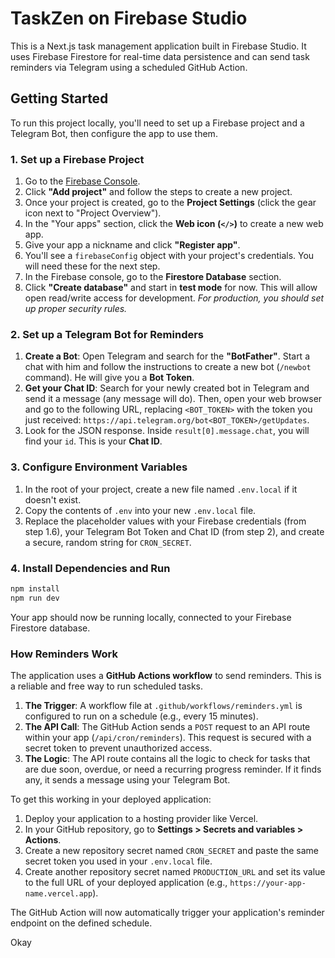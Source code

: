 # TaskZen on Firebase Studio

This is a Next.js task management application built in Firebase Studio. It uses Firebase Firestore for real-time data persistence and can send task reminders via Telegram using a scheduled GitHub Action.

## Getting Started

To run this project locally, you'll need to set up a Firebase project and a Telegram Bot, then configure the app to use them.

### 1. Set up a Firebase Project

1.  Go to the [Firebase Console](https://console.firebase.google.com/).
2.  Click **"Add project"** and follow the steps to create a new project.
3.  Once your project is created, go to the **Project Settings** (click the gear icon next to "Project Overview").
4.  In the "Your apps" section, click the **Web icon (`</>`)** to create a new web app.
5.  Give your app a nickname and click **"Register app"**.
6.  You'll see a `firebaseConfig` object with your project's credentials. You will need these for the next step.
7.  In the Firebase console, go to the **Firestore Database** section.
8.  Click **"Create database"** and start in **test mode** for now. This will allow open read/write access for development. *For production, you should set up proper security rules.*

### 2. Set up a Telegram Bot for Reminders

1.  **Create a Bot**: Open Telegram and search for the **"BotFather"**. Start a chat with him and follow the instructions to create a new bot (`/newbot` command). He will give you a **Bot Token**.
2.  **Get your Chat ID**: Search for your newly created bot in Telegram and send it a message (any message will do). Then, open your web browser and go to the following URL, replacing `<BOT_TOKEN>` with the token you just received: `https://api.telegram.org/bot<BOT_TOKEN>/getUpdates`.
3.  Look for the JSON response. Inside `result[0].message.chat`, you will find your `id`. This is your **Chat ID**.

### 3. Configure Environment Variables

1.  In the root of your project, create a new file named `.env.local` if it doesn't exist.
2.  Copy the contents of `.env` into your new `.env.local` file.
3.  Replace the placeholder values with your Firebase credentials (from step 1.6), your Telegram Bot Token and Chat ID (from step 2), and create a secure, random string for `CRON_SECRET`.

### 4. Install Dependencies and Run

```bash
npm install
npm run dev
```

Your app should now be running locally, connected to your Firebase Firestore database.

### How Reminders Work

The application uses a **GitHub Actions workflow** to send reminders. This is a reliable and free way to run scheduled tasks.

1.  **The Trigger**: A workflow file at `.github/workflows/reminders.yml` is configured to run on a schedule (e.g., every 15 minutes).
2.  **The API Call**: The GitHub Action sends a `POST` request to an API route within your app (`/api/cron/reminders`). This request is secured with a secret token to prevent unauthorized access.
3.  **The Logic**: The API route contains all the logic to check for tasks that are due soon, overdue, or need a recurring progress reminder. If it finds any, it sends a message using your Telegram Bot.

To get this working in your deployed application:

1.  Deploy your application to a hosting provider like Vercel.
2.  In your GitHub repository, go to **Settings > Secrets and variables > Actions**.
3.  Create a new repository secret named `CRON_SECRET` and paste the same secret token you used in your `.env.local` file.
4.  Create another repository secret named `PRODUCTION_URL` and set its value to the full URL of your deployed application (e.g., `https://your-app-name.vercel.app`).

The GitHub Action will now automatically trigger your application's reminder endpoint on the defined schedule.

Okay
